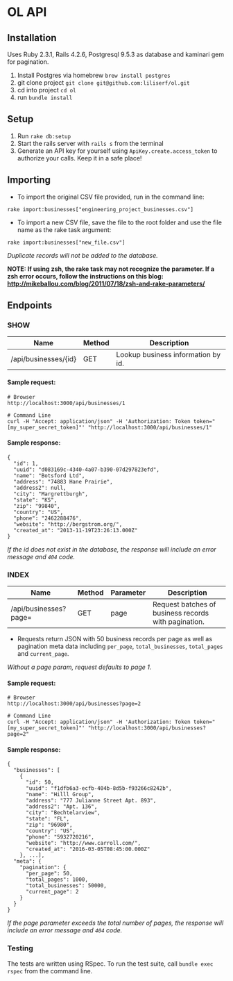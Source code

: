 # OL API

## Installation 
Uses Ruby 2.3.1, Rails 4.2.6, Postgresql 9.5.3 as database and kaminari gem for pagination.
 1. Install Postgres via homebrew `brew install postgres`
 2. git clone project `git clone git@github.com:liliserf/ol.git`
 3. cd into project `cd ol`
 4. run `bundle install`

## Setup
 1. Run `rake db:setup`
 2. Start the rails server with `rails s` from the terminal
 3. Generate an API key for yourself using `ApiKey.create.access_token` to authorize your calls. Keep it in a safe place!

## Importing

- To import the original CSV file provided, run in the command line: 
```
rake import:businesses["engineering_project_businesses.csv"]
```
- To import a new CSV file, save the file to the root folder and use the file name as the rake task argument:
```
rake import:businesses["new_file.csv"]
```
 *Duplicate records will not be added to the database.*
 
 **NOTE: If using zsh, the rake task may not recognize the parameter. If a zsh error occurs, follow the instructions on this blog: http://mikeballou.com/blog/2011/07/18/zsh-and-rake-parameters/**

## Endpoints

### SHOW
Name | Method | Description
--- | --- | ---
/api/businesses/{id} | GET | Lookup business information by id.

#### Sample request:
```shell
# Browser
http://localhost:3000/api/businesses/1

# Command Line
curl -H "Accept: application/json" -H 'Authorization: Token token="[my_super_secret_token]"' "http://localhost:3000/api/businesses/1"
```

#### Sample response:
```
{
  "id": 1,
  "uuid": "d083169c-4340-4a07-b390-07d297823efd",
  "name": "Botsford Ltd",
  "address": "74883 Hane Prairie",
  "address2": null,
  "city": "Margrettburgh",
  "state": "KS",
  "zip": "99840",
  "country": "US",
  "phone": "2462288476",
  "website": "http://bergstrom.org/",
  "created_at": "2013-11-19T23:26:13.000Z"
}
```
*If the id does not exist in the database, the response will include an error message and `404` code.*

### INDEX

Name | Method | Parameter | Description
--- | --- | --- | ---
/api/businesses?page=  | GET | page | Request batches of business records with pagination.

- Requests return JSON with 50 business records per page as well as pagination meta data including `per_page`, `total_businesses`, `total_pages` and `current_page`.

*Without a page param, request defaults to page 1.*

#### Sample request:
```shell
# Browser
http://localhost:3000/api/businesses?page=2

# Command Line
curl -H "Accept: application/json" -H 'Authorization: Token token="[my_super_secret_token]"' "http://localhost:3000/api/businesses?page=2"
```

#### Sample response:
```
{
  "businesses": [
    {
      "id": 50,
      "uuid": "f1dfb6a3-ecfb-404b-8d5b-f93266c8242b",
      "name": "Hilll Group",
      "address": "777 Julianne Street Apt. 893",
      "address2": "Apt. 136",
      "city": "Bechtelarview",
      "state": "FL",
      "zip": "96980",
      "country": "US",
      "phone": "5932720216",
      "website": "http://www.carroll.com/",
      "created_at": "2016-03-05T08:45:00.000Z"
    }, ...],
  "meta": {
    "pagination": {
      "per_page": 50,
      "total_pages": 1000,
      "total_businesses": 50000,
      "current_page": 2
    }
  }
}
```
*If the page parameter exceeds the total number of pages, the response will include an error message and `404` code.*

### Testing
The tests are written using RSpec. To run the test suite, call `bundle exec rspec` from the command line.

